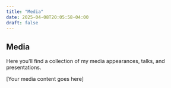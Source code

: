 ```yaml
---
title: "Media"
date: 2025-04-08T20:05:58-04:00
draft: false
---
```


## Media

Here you'll find a collection of my media appearances, talks, and presentations.

[Your media content goes here]
